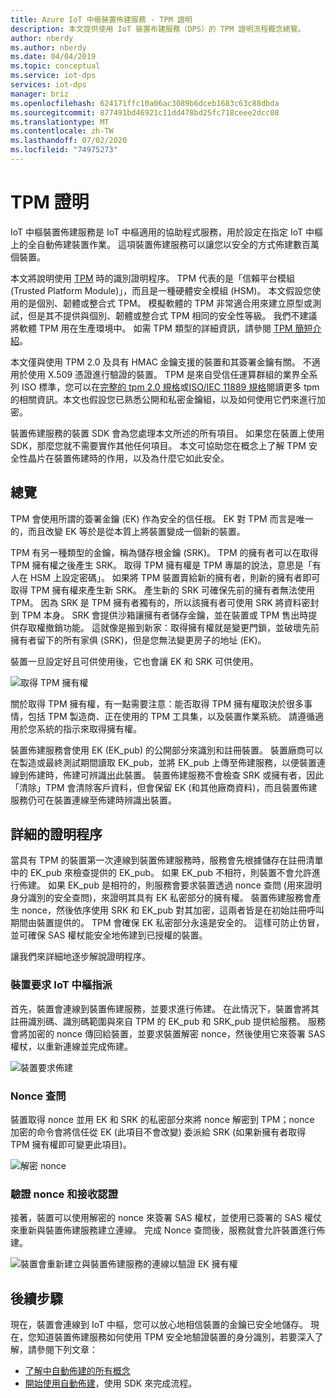 ```yaml
---
title: Azure IoT 中樞裝置佈建服務 - TPM 證明
description: 本文提供使用 IoT 裝置布建服務（DPS）的 TPM 證明流程概念總覽。
author: nberdy
ms.author: nberdy
ms.date: 04/04/2019
ms.topic: conceptual
ms.service: iot-dps
services: iot-dps
manager: briz
ms.openlocfilehash: 624171ffc10a06ac3089b6dceb1683c63c88dbda
ms.sourcegitcommit: 877491bd46921c11dd478bd25fc718ceee2dcc08
ms.translationtype: MT
ms.contentlocale: zh-TW
ms.lasthandoff: 07/02/2020
ms.locfileid: "74975273"
---
```

# <a name="tpm-attestation"></a>TPM 證明

IoT 中樞裝置佈建服務是 IoT 中樞適用的協助程式服務，用於設定在指定 IoT 中樞上的全自動佈建裝置作業。 這項裝置佈建服務可以讓您以安全的方式佈建數百萬個裝置。

本文將說明使用 [TPM](./concepts-device.md) 時的識別證明程序。 TPM 代表的是「信賴平台模組 (Trusted Platform Module)」，而且是一種硬體安全模組 (HSM)。 本文假設您使用的是個別、韌體或整合式 TPM。 模擬軟體的 TPM 非常適合用來建立原型或測試，但是其不提供與個別、韌體或整合式 TPM 相同的安全性等級。 我們不建議將軟體 TPM 用在生產環境中。 如需 TPM 類型的詳細資訊，請參閱 [TPM 簡短介紹](https://trustedcomputinggroup.org/wp-content/uploads/TPM-2.0-A-Brief-Introduction.pdf)。

本文僅與使用 TPM 2.0 及具有 HMAC 金鑰支援的裝置和其簽署金鑰有關。 不適用於使用 X.509 憑證進行驗證的裝置。 TPM 是來自受信任運算群組的業界全系列 ISO 標準，您可以在[完整的 tpm 2.0 規格](https://trustedcomputinggroup.org/tpm-library-specification/)或[ISO/IEC 11889 規格](https://www.iso.org/standard/66510.html)閱讀更多 tpm 的相關資訊。本文也假設您已熟悉公開和私密金鑰組，以及如何使用它們來進行加密。

裝置佈建服務的裝置 SDK 會為您處理本文所述的所有項目。 如果您在裝置上使用 SDK，那麼您就不需要實作其他任何項目。 本文可協助您在概念上了解 TPM 安全性晶片在裝置佈建時的作用，以及為什麼它如此安全。

## <a name="overview"></a>總覽

TPM 會使用所謂的簽署金鑰 (EK) 作為安全的信任根。 EK 對 TPM 而言是唯一的，而且改變 EK 等於是從本質上將裝置變成一個新的裝置。

TPM 有另一種類型的金鑰，稱為儲存根金鑰 (SRK)。 TPM 的擁有者可以在取得 TPM 擁有權之後產生 SRK。 取得 TPM 擁有權是 TPM 專屬的說法，意思是「有人在 HSM 上設定密碼」。 如果將 TPM 裝置賣給新的擁有者，則新的擁有者即可取得 TPM 擁有權來產生新 SRK。 產生新的 SRK 可確保先前的擁有者無法使用 TPM。 因為 SRK 是 TPM 擁有者獨有的，所以該擁有者可使用 SRK 將資料密封到 TPM 本身。 SRK 會提供沙箱讓擁有者儲存金鑰，並在裝置或 TPM 售出時提供存取權撤銷功能。 這就像是搬到新家：取得擁有權就是變更門鎖，並破壞先前擁有者留下的所有家俱 (SRK)，但是您無法變更房子的地址 (EK)。

裝置一旦設定好且可供使用後，它也會讓 EK 和 SRK 可供使用。

![取得 TPM 擁有權](./media/concepts-tpm-attestation/tpm-ownership.png)

關於取得 TPM 擁有權，有一點需要注意：能否取得 TPM 擁有權取決於很多事情，包括 TPM 製造商、正在使用的 TPM 工具集，以及裝置作業系統。 請遵循適用於您系統的指示來取得擁有權。

裝置佈建服務會使用 EK (EK_pub) 的公開部分來識別和註冊裝置。 裝置廠商可以在製造或最終測試期間讀取 EK_pub，並將 EK_pub 上傳至佈建服務，以便裝置連線到佈建時，佈建可辨識出此裝置。 裝置佈建服務不會檢查 SRK 或擁有者，因此「清除」TPM 會清除客戶資料，但會保留 EK (和其他廠商資料)，而且裝置佈建服務仍可在裝置連線至佈建時辨識出裝置。

## <a name="detailed-attestation-process"></a>詳細的證明程序

當具有 TPM 的裝置第一次連線到裝置佈建服務時，服務會先根據儲存在註冊清單中的 EK_pub 來檢查提供的 EK_pub。 如果 EK_pub 不相符，則裝置不會允許進行佈建。 如果 EK_pub 是相符的，則服務會要求裝置透過 nonce 查問 (用來證明身分識別的安全查問)，來證明其具有 EK 私密部分的擁有權。 裝置佈建服務會產生 nonce，然後依序使用 SRK 和 EK_pub 對其加密，這兩者皆是在初始註冊呼叫期間由裝置提供的。 TPM 會確保 EK 私密部分永遠是安全的。 這樣可防止仿冒，並可確保 SAS 權杖能安全地佈建到已授權的裝置。

讓我們來詳細地逐步解說證明程序。

### <a name="device-requests-an-iot-hub-assignment"></a>裝置要求 IoT 中樞指派

首先，裝置會連線到裝置佈建服務，並要求進行佈建。 在此情況下，裝置會將其註冊識別碼、識別碼範圍與來自 TPM 的 EK_pub 和 SRK_pub 提供給服務。 服務會將加密的 nonce 傳回給裝置，並要求裝置解密 nonce，然後使用它來簽署 SAS 權杖，以重新連線並完成佈建。

![裝置要求佈建](./media/concepts-tpm-attestation/step-one-request-provisioning.png)

### <a name="nonce-challenge"></a>Nonce 查問

裝置取得 nonce 並用 EK 和 SRK 的私密部分來將 nonce 解密到 TPM；nonce 加密的命令會將信任從 EK (此項目不會改變) 委派給 SRK (如果新擁有者取得 TPM 擁有權即可變更此項目)。

![解密 nonce](./media/concepts-tpm-attestation/step-two-nonce.png)

### <a name="validate-the-nonce-and-receive-credentials"></a>驗證 nonce 和接收認證

接著，裝置可以使用解密的 nonce 來簽署 SAS 權杖，並使用已簽署的 SAS 權仗來重新與裝置佈建服務建立連線。 完成 Nonce 查問後，服務就會允許裝置進行佈建。

![裝置會重新建立與裝置佈建服務的連線以驗證 EK 擁有權](./media/concepts-tpm-attestation/step-three-validation.png)

## <a name="next-steps"></a>後續步驟

現在，裝置會連線到 IoT 中樞，您可以放心地相信裝置的金鑰已安全地儲存。 現在，您知道裝置佈建服務如何使用 TPM 安全地驗證裝置的身分識別，若要深入了解，請參閱下列文章：

* [了解中自動佈建的所有概念](./concepts-auto-provisioning.md)
* [開始使用自動佈建](./quick-setup-auto-provision.md)，使用 SDK 來完成流程。
